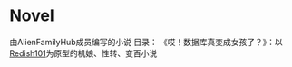 # Novel

由AlienFamilyHub成员编写的小说
目录：
《哎！数据库真变成女孩了？》：以[Redish101](https://github.com/Redish101)为原型的机娘、性转、变百小说
